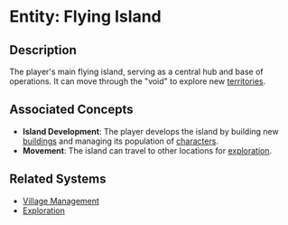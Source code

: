 # Entity: Flying Island

## Description
The player's main flying island, serving as a central hub and base of operations. It can move through the "void" to explore new [territories](./Territory.md).

## Associated Concepts
- **Island Development**: The player develops the island by building new [buildings](../Village/Entities/Building.md) and managing its population of [characters](../Shared/Entities/Character.md).
- **Movement**: The island can travel to other locations for [exploration](../Systems/Exploration.md).

## Related Systems
- [Village Management](../Village/Systems/VillageManagement.md)
- [Exploration](../Systems/Exploration.md)
